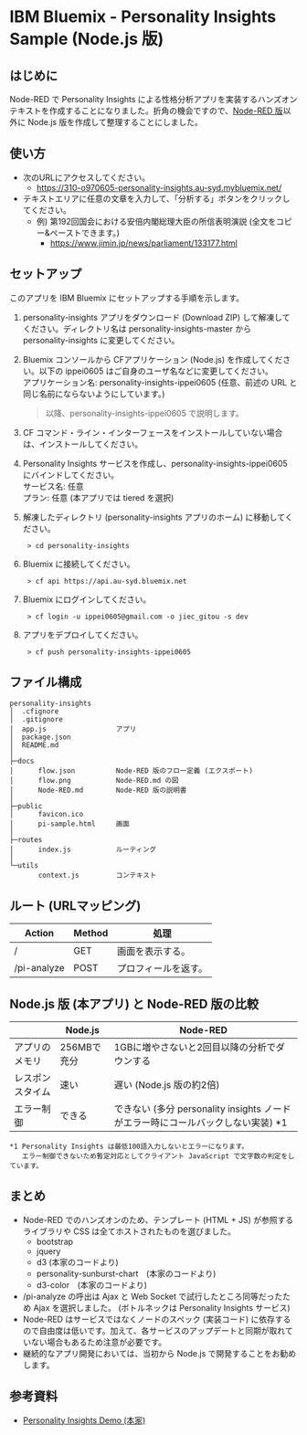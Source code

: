 # IBM Bluemix - Personality Insights Sample (Node.js 版)

## はじめに  
Node-RED で Personality Insights による性格分析アプリを実装するハンズオンテキストを作成することになりました。折角の機会ですので、[Node-RED 版](docs/Node-RED.md)以外に Node.js 版を作成して整理することにしました。   

## 使い方  
* 次のURLにアクセスしてください。
  - https://310-o970605-personality-insights.au-syd.mybluemix.net/
* テキストエリアに任意の文章を入力して、「分析する」ボタンをクリックしてください。
  - 例) 第192回国会における安倍内閣総理大臣の所信表明演説 (全文をコピー&ペーストできます。)
    - https://www.jimin.jp/news/parliament/133177.html

## セットアップ
このアプリを IBM Bluemix にセットアップする手順を示します。

1. personality-insights アプリをダウンロード (Download ZIP) して解凍してください。ディレクトリ名は personality-insights-master から personality-insights に変更してください。

1. Bluemix コンソールから CFアプリケーション (Node.js) を作成してください。以下の ippei0605 はご自身のユーザ名などに変更してください。  
アプリケーション名: personality-insights-ippei0605 (任意、前述の URL と同じ名前にならないようにしています。)  

    > 以降、personality-insights-ippei0605 で説明します。

1. CF コマンド・ライン・インターフェースをインストールしていない場合は、インストールしてください。  

1. Personality Insights サービスを作成し、personality-insights-ippei0605 にバインドしてください。  
サービス名: 任意  
プラン: 任意 (本アプリでは tiered を選択)  

1. 解凍したディレクトリ (personality-insights アプリのホーム) に移動してください。

        > cd personality-insights

1. Bluemix に接続してください。

        > cf api https://api.au-syd.bluemix.net
    
1. Bluemix にログインしてください。

        > cf login -u ippei0605@gmail.com -o jiec_gitou -s dev

1. アプリをデプロイしてください。

        > cf push personality-insights-ippei0605

## ファイル構成  
    personality-insights
    │  .cfignore
    │  .gitignore
    │  app.js                 アプリ
    │  package.json
    │  README.md
    │
    ├─docs
    │      flow.json          Node-RED 版のフロー定義 (エクスポート)
    │      flow.png           Node-RED.md の図
    │      Node-RED.md        Node-RED 版の説明書
    │      
    ├─public
    │      favicon.ico
    │      pi-sample.html     画面
    │      
    ├─routes
    │      index.js           ルーティング
    │      
    └─utils
           context.js         コンテキスト

## ルート (URLマッピング)  
|Action|Method|処理|
|-----------|----|----------------|
|/          |GET |画面を表示する。   | 
|/pi-analyze|POST|プロフィールを返す。|

## Node.js 版 (本アプリ) と Node-RED 版の比較
|                |Node.js   |Node-RED                             |
|----------------|----------|-------------------------------------|
|アプリのメモリ     |256MBで充分|1GBに増やさないと2回目以降の分析でダウンする | 
|レスポンスタイム   |速い       |遅い (Node.js 版の約2倍)               |
|エラー制御        |できる     |できない (多分 personality insights ノードがエラー時にコールバックしない実装) *1|

    *1 Personality Insights は最低100語入力しないとエラーになります。　　
       エラー制御できないため暫定対応としてクライアント JavaScript で文字数の判定をしています。

## まとめ
* Node-RED でのハンズオンのため、テンプレート (HTML + JS) が参照するライブラリや CSS は全てホストされたものを選びました。
  - bootstrap
  - jquery
  - d3 (本家のコードより)
  - personality-sunburst-chart　(本家のコードより)
  - d3-color　(本家のコードより)
* /pi-analyze の呼出は Ajax と Web Socket で試行したところ同等だったため Ajax を選択しました。 (ボトルネックは Personality Insights サービス)  
* Node-RED はサービスではなくノードのスペック (実装コード) に依存するので自由度は低いです。加えて、各サービスのアップデートと同期が取れていない場合もあるため注意が必要です。  
* 継続的なアプリ開発においては、当初から Node.js で開発することをお勧めします。

## 参考資料  
* [Personality Insights Demo (本家)](https://personality-insights-livedemo.mybluemix.net/)